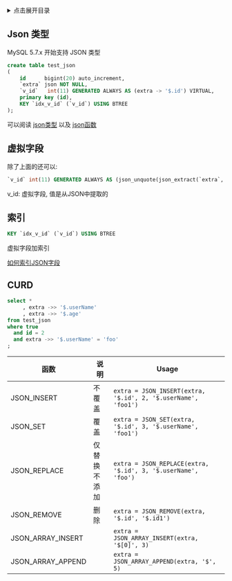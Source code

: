 <details>
<summary>点击展开目录</summary>
<!-- TOC -->

- [Json 类型](#json-类型)
- [虚拟字段](#虚拟字段)
- [索引](#索引)
- [CURD](#curd)

<!-- /TOC -->
</details>

## Json 类型

MySQL 5.7.x 开始支持 JSON 类型

```sql
create table test_json
(
    id      bigint(20) auto_increment,
    `extra` json NOT NULL,
    `v_id`   int(11) GENERATED ALWAYS AS (extra -> '$.id') VIRTUAL,
    primary key (id),
    KEY `idx_v_id` (`v_id`) USING BTREE
);
```

可以阅读 [json类型](https://dev.mysql.com/doc/refman/8.0/en/json.html) 以及 [json函数](https://dev.mysql.com/doc/refman/8.0/en/json-function-reference.html)

## 虚拟字段

除了上面的还可以:
```sql
`v_id` int(11) GENERATED ALWAYS AS (json_unquote(json_extract(`extra`, '$.id'))) VIRTUAL
```

v_id: 虚拟字段, 值是从JSON中提取的

## 索引

```sql
KEY `idx_v_id` (`v_id`) USING BTREE
```

虚拟字段加索引

[如何索引JSON字段](http://mysql.taobao.org/monthly/2017/12/09/)

## CURD


```sql
select *
     , extra ->> '$.userName'
     , extra ->> '$.age'
from test_json
where true
  and id = 2
  and extra ->> '$.userName' = 'foo'
;
```


| 函数                | 说明     | Usage                                                         |
| ----------------- | ------ | ------------------------------------------------------------- |
| JSON_INSERT       | 不覆盖    | `extra = JSON_INSERT(extra, '$.id', 2, '$.userName', 'foo1')` |
| JSON_SET          | 覆盖     | `extra = JSON_SET(extra, '$.id', 3, '$.userName', 'foo1')`    |
| JSON_REPLACE      | 仅替换不添加 | `extra = JSON_REPLACE(extra, '$.id', 3, '$.userName', 'foo')` |
| JSON_REMOVE       | 删除     | `extra = JSON_REMOVE(extra, '$.id', '$.id1')`                 |
| JSON_ARRAY_INSERT |        | `extra = JSON_ARRAY_INSERT(extra, '$[0]', 3)`                 |
| JSON_ARRAY_APPEND |        | `extra = JSON_ARRAY_APPEND(extra, '$', 5)`                    |
